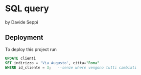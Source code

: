 
# SQL query

by Davide Seppi




## Deployment

To deploy this project run

```sql
UPDATE clienti
SET indirizzo = 'Via Augusto', citta="Roma"
WHERE id_cliente = 3;   --senze where vengono tutti cambiati
```

